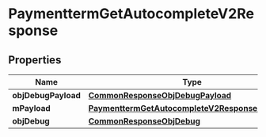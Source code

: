 
# PaymenttermGetAutocompleteV2Response

## Properties
Name | Type | Description | Notes
------------ | ------------- | ------------- | -------------
**objDebugPayload** | [**CommonResponseObjDebugPayload**](CommonResponseObjDebugPayload.md) |  | 
**mPayload** | [**PaymenttermGetAutocompleteV2ResponseMPayload**](PaymenttermGetAutocompleteV2ResponseMPayload.md) |  | 
**objDebug** | [**CommonResponseObjDebug**](CommonResponseObjDebug.md) |  |  [optional]



